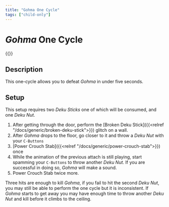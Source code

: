 ```yaml
---
title: "Gohma One Cycle"
tags: ["child-only"]
---
```


# _Gohma_ One Cycle
<div class="yt float-right">{{<youtube "XvS6KmYbjw4">}}</div>

## Description
This one-cycle allows you to defeat _Gohma_ in under five seconds.

## Setup
This setup requires two _Deku Sticks_ one of which will be consumed, and one
_Deku Nut_.

1. After getting through the door, perform the [Broken Deku Stick]({{<relref
   "/docs/generic/broken-deku-stick">}}) glitch on a wall.
2. After _Gohma_ drops to the floor, go closer to it and throw a _Deku Nut_
   with your `C-Buttons`
3. [Power Crouch Stab]({{<relref "/docs/generic/power-crouch-stab">}}) once
4. While the animation of the previous attach is still playing, start spamming
   your `C-Buttons` to throw another _Deku Nut_. If you are successful in doing
   so, _Gohma_ will make a sound.
5. Power Crouch Stab twice more.

Three hits are enough to kill _Gohma_, if you fail to hit the second _Deku
Nut_, you may still be able to perform the one cycle but it is inconsistent. If
_Gohma_ starts to get away you may have enough time to throw another _Deku Nut_
and kill before it climbs to the ceiling.
